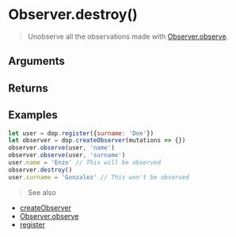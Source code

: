 # Observer.destroy()

> Unobserve all the observations made with [Observer.observe](/api/javascript/Observer-observe).


## Arguments

## Returns


## Examples


```js
let user = dop.register({surname: 'Doe'})
let observer = dop.createObserver(mutations => {})
observer.observe(user, 'name')
observer.observe(user, 'surname')
user.name = 'Enzo' // This will be observed
observer.destroy()
user.surname = 'Gonzalez' // This won't be observed
```


> See also
- [createObserver](/api/javascript/createObserver)
- [Observer.observe](/api/javascript/Observer-observe)
- [register](/api/javascript/register)